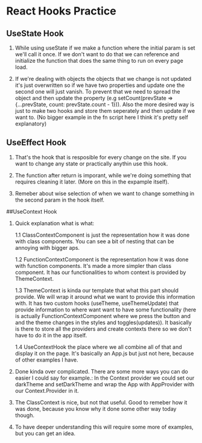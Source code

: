 # React Hooks Practice

## UseState Hook

1. While using useState if we make a function where the initial param is set we'll call it once. If we don't want to do that we can reference and initialize the function that does the same thing to run on every page load.

2. If we're dealing with objects the objects that we change is not updated it's just overwritten so if we have two properties and update one the second one will just vanish. To prevent that we need to spread the object and then update the property (e.g setCount(prevState => {...prevState, count: prevState.count - 1})). Also the more desired way is just to make two hooks and store them seperately and then update if we want to. (No bigger example in the fn script here I think it's pretty self explanatory)

## UseEffect Hook

1. That's the hook that is resposible for every change on the site. If you want to change any state or practically anythin use this hook.

2. The function after return is imporant, while we're doing something that requires cleaning it later. (More on this in the expample itself).

3. Remeber about wise selection of when we want to change something in the second param in the hook itself.

##UseContext Hook

1. Quick explanation what is what:

   1.1 ClassContextComponent is just the representation how it was done with class components. You can see a bit of nesting that can be annoying with bigger aps.

   1.2 FunctionContextComponent is the representation how it was done with function components. It's made a more simpler than class component. It has our functionalities to whom context is provided by ThemeContext.

   1.3 ThemeContext is kinda our template that what this part should provide. We will wrap it around what we want to provide this information with. It has two custom hooks (useTheme, useThemeUpdate) that provide information to where want want to have some functionality (here is actually FunctionContextComponent where we press the button and and the theme changes in the styles and toggles(updates)). It basically is there to store all the providers and create contexts there so we don't have to do it in the app itself.

   1.4 UseContextHook the place where we all combine all of that and display it on the page. It's basically an App.js but just not here, because of other examples I have.

2. Done kinda over complicated. There are some more ways you can do easier I could say for example.: In the Context provider we could set our darkTheme and setDarkTheme and wrap the App with AppProvider with our Context.Provider in it.

3. The ClassContext is nice, but not that useful. Good to remeber how it was done, because you know why it done some other way today though.

4. To have deeper understanding this will require some more of examples, but you can get an idea.
